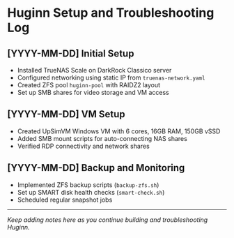 # Huginn Setup and Troubleshooting Log

## [YYYY-MM-DD] Initial Setup

- Installed TrueNAS Scale on DarkRock Classico server  
- Configured networking using static IP from `truenas-network.yaml`  
- Created ZFS pool `huginn-pool` with RAIDZ2 layout  
- Set up SMB shares for video storage and VM access

## [YYYY-MM-DD] VM Setup

- Created UpSimVM Windows VM with 6 cores, 16GB RAM, 150GB vSSD  
- Added SMB mount scripts for auto-connecting NAS shares  
- Verified RDP connectivity and network shares

## [YYYY-MM-DD] Backup and Monitoring

- Implemented ZFS backup scripts (`backup-zfs.sh`)  
- Set up SMART disk health checks (`smart-check.sh`)  
- Scheduled regular snapshot jobs

---

*Keep adding notes here as you continue building and troubleshooting Huginn.*
